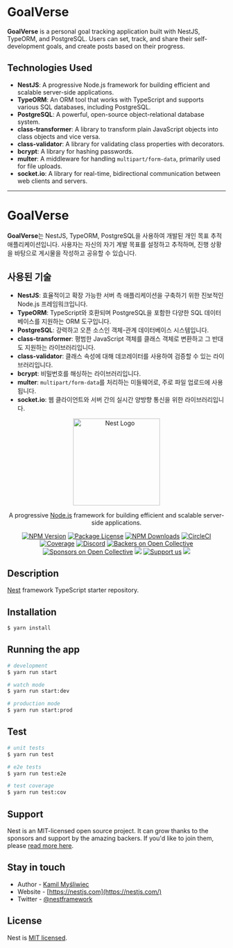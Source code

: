 # GoalVerse

**GoalVerse** is a personal goal tracking application built with NestJS, TypeORM, and PostgreSQL. Users can set, track, and share their self-development goals, and create posts based on their progress.

## Technologies Used

- **NestJS**: A progressive Node.js framework for building efficient and scalable server-side applications.
- **TypeORM**: An ORM tool that works with TypeScript and supports various SQL databases, including PostgreSQL.
- **PostgreSQL**: A powerful, open-source object-relational database system.
- **class-transformer**: A library to transform plain JavaScript objects into class objects and vice versa.
- **class-validator**: A library for validating class properties with decorators.
- **bcrypt**: A library for hashing passwords.
- **multer**: A middleware for handling `multipart/form-data`, primarily used for file uploads.
- **socket.io**: A library for real-time, bidirectional communication between web clients and servers.

---

# GoalVerse

**GoalVerse**는 NestJS, TypeORM, PostgreSQL을 사용하여 개발된 개인 목표 추적 애플리케이션입니다. 사용자는 자신의 자기 계발 목표를 설정하고 추적하며, 진행 상황을 바탕으로 게시물을 작성하고 공유할 수 있습니다.

## 사용된 기술

- **NestJS**: 효율적이고 확장 가능한 서버 측 애플리케이션을 구축하기 위한 진보적인 Node.js 프레임워크입니다.
- **TypeORM**: TypeScript와 호환되며 PostgreSQL을 포함한 다양한 SQL 데이터베이스를 지원하는 ORM 도구입니다.
- **PostgreSQL**: 강력하고 오픈 소스인 객체-관계 데이터베이스 시스템입니다.
- **class-transformer**: 평범한 JavaScript 객체를 클래스 객체로 변환하고 그 반대도 지원하는 라이브러리입니다.
- **class-validator**: 클래스 속성에 대해 데코레이터를 사용하여 검증할 수 있는 라이브러리입니다.
- **bcrypt**: 비밀번호를 해싱하는 라이브러리입니다.
- **multer**: `multipart/form-data`를 처리하는 미들웨어로, 주로 파일 업로드에 사용됩니다.
- **socket.io**: 웹 클라이언트와 서버 간의 실시간 양방향 통신을 위한 라이브러리입니다.


<p align="center">
  <a href="http://nestjs.com/" target="blank"><img src="https://nestjs.com/img/logo-small.svg" width="200" alt="Nest Logo" /></a>
</p>

[circleci-image]: https://img.shields.io/circleci/build/github/nestjs/nest/master?token=abc123def456
[circleci-url]: https://circleci.com/gh/nestjs/nest

  <p align="center">A progressive <a href="http://nodejs.org" target="_blank">Node.js</a> framework for building efficient and scalable server-side applications.</p>
    <p align="center">
<a href="https://www.npmjs.com/~nestjscore" target="_blank"><img src="https://img.shields.io/npm/v/@nestjs/core.svg" alt="NPM Version" /></a>
<a href="https://www.npmjs.com/~nestjscore" target="_blank"><img src="https://img.shields.io/npm/l/@nestjs/core.svg" alt="Package License" /></a>
<a href="https://www.npmjs.com/~nestjscore" target="_blank"><img src="https://img.shields.io/npm/dm/@nestjs/common.svg" alt="NPM Downloads" /></a>
<a href="https://circleci.com/gh/nestjs/nest" target="_blank"><img src="https://img.shields.io/circleci/build/github/nestjs/nest/master" alt="CircleCI" /></a>
<a href="https://coveralls.io/github/nestjs/nest?branch=master" target="_blank"><img src="https://coveralls.io/repos/github/nestjs/nest/badge.svg?branch=master#9" alt="Coverage" /></a>
<a href="https://discord.gg/G7Qnnhy" target="_blank"><img src="https://img.shields.io/badge/discord-online-brightgreen.svg" alt="Discord"/></a>
<a href="https://opencollective.com/nest#backer" target="_blank"><img src="https://opencollective.com/nest/backers/badge.svg" alt="Backers on Open Collective" /></a>
<a href="https://opencollective.com/nest#sponsor" target="_blank"><img src="https://opencollective.com/nest/sponsors/badge.svg" alt="Sponsors on Open Collective" /></a>
  <a href="https://paypal.me/kamilmysliwiec" target="_blank"><img src="https://img.shields.io/badge/Donate-PayPal-ff3f59.svg"/></a>
    <a href="https://opencollective.com/nest#sponsor"  target="_blank"><img src="https://img.shields.io/badge/Support%20us-Open%20Collective-41B883.svg" alt="Support us"></a>
  <a href="https://twitter.com/nestframework" target="_blank"><img src="https://img.shields.io/twitter/follow/nestframework.svg?style=social&label=Follow"></a>
</p>
  <!--[![Backers on Open Collective](https://opencollective.com/nest/backers/badge.svg)](https://opencollective.com/nest#backer)
  [![Sponsors on Open Collective](https://opencollective.com/nest/sponsors/badge.svg)](https://opencollective.com/nest#sponsor)-->

## Description

[Nest](https://github.com/nestjs/nest) framework TypeScript starter repository.

## Installation

```bash
$ yarn install
```

## Running the app

```bash
# development
$ yarn run start

# watch mode
$ yarn run start:dev

# production mode
$ yarn run start:prod
```

## Test

```bash
# unit tests
$ yarn run test

# e2e tests
$ yarn run test:e2e

# test coverage
$ yarn run test:cov
```

## Support

Nest is an MIT-licensed open source project. It can grow thanks to the sponsors and support by the amazing backers. If you'd like to join them, please [read more here](https://docs.nestjs.com/support).

## Stay in touch

- Author - [Kamil Myśliwiec](https://kamilmysliwiec.com)
- Website - [https://nestjs.com](https://nestjs.com/)
- Twitter - [@nestframework](https://twitter.com/nestframework)

## License

Nest is [MIT licensed](LICENSE).

